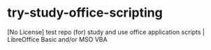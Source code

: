# try-study-office-scripting
[No License] test repo (for) study and use office application scripts | LibreOffice Basic and/or MSO VBA
